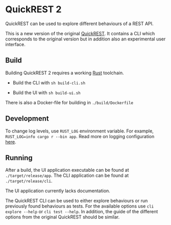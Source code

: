 # QuickREST 2

QuickREST can be used to explore different behaviours of a REST API.

This is a new version of the original [QuickREST](https://github.com/zclj/QuickREST). It contains a CLI which corresponds to the original version but in addition also an experimental user interface.

## Build

Building QuickREST 2 requires a working [Rust](https://rustup.rs/) toolchain.

- Build the CLI with `sh build-cli.sh`

- Build the UI with `sh build-ui.sh`

There is also a Docker-file for building in `./build/Dockerfile`

## Development

To change log levels, use `RUST_LOG` environment variable. For example, `RUST_LOG=info cargo r --bin app`. Read more on logging configuration [here](https://docs.rs/env_logger/latest/env_logger/#enabling-logging).

## Running

After a build, the UI application executable can be found at `./target/release/app`. The CLI application can be found at `./target/release/cli`.

The UI application currently lacks documentation.

The QuickREST CLI can be used to either explore behaviours or run previously found behaviours as tests. For the available options use `cli explore --help` or `cli test --help`. In addition, the guide of the different options from the original QuickREST should be similar.
